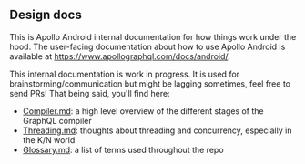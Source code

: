 ## Design docs

This is Apollo Android internal documentation for how things work under the hood. The user-facing documentation about how to use Apollo Android is available at https://www.apollographql.com/docs/android/.

This internal documentation is work in progress. It is used for brainstorming/communication but might be lagging sometimes, feel free to send PRs! That being said, you'll find here:

* [Compiler.md](Compiler.md): a high level overview of the different stages of the GraphQL compiler
* [Threading.md](Threading.md): thoughts about threading and concurrency, especially in the K/N world  
* [Glossary.md](Glossary.md): a list of terms used throughout the repo